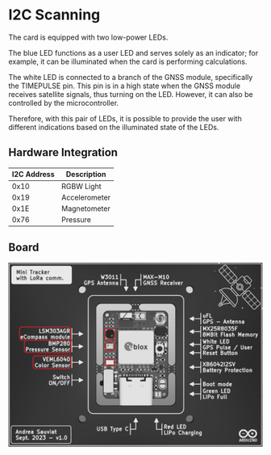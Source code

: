 # I2C Scanning

The card is equipped with two low-power LEDs.

The blue LED functions as a user LED and serves solely as an indicator; for example, it can be illuminated when the card is performing calculations.

The white LED is connected to a branch of the GNSS module, specifically the TIMEPULSE pin. This pin is in a high state when the GNSS module receives satellite signals, thus turning on the LED. However, it can also be controlled by the microcontroller.

Therefore, with this pair of LEDs, it is possible to provide the user with different indications based on the illuminated state of the LEDs.

## Hardware Integration

| I2C Address | Description    |
| ----------- | -------------- |
| 0x10        | RGBW Light     |
| 0x19        | Accelerometer  |
| 0x1E        | Magnetometer   |
| 0x76        | Pressure       |

## Board
![KiCad 3D View Front](/0_GitBook/Images/Kicad_3DViewFront_BnW_Sensors.png)
